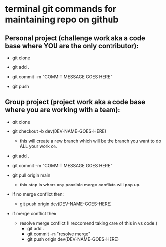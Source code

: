 # terminal git commands for maintaining repo on github

## Personal project (challenge work aka a code base where YOU are the only contributor):

- git clone

- git add .
- git commit -m "COMMIT MESSAGE GOES HERE"
- git push

## Group project (project work aka a code base where you are working with a team):

- git clone

- git checkout -b dev(DEV-NAME-GOES-HERE)

  - this will create a new branch which will be the branch you want to do ALL your work on.

- git add .
- git commit -m "COMMIT MESSAGE GOES HERE"

- git pull origin main

  - this step is where any possible merge conflicts will pop up.

- if no merge conflict then:

  - git push origin dev(DEV-NAME-GOES-HERE)

- if merge conflict then
  - resolve merge conflict (I reccomend taking care of this in vs code.)
    - git add .
    - git commit -m "resolve merge"
    - git push origin dev(DEV-NAME-GOES-HERE)
